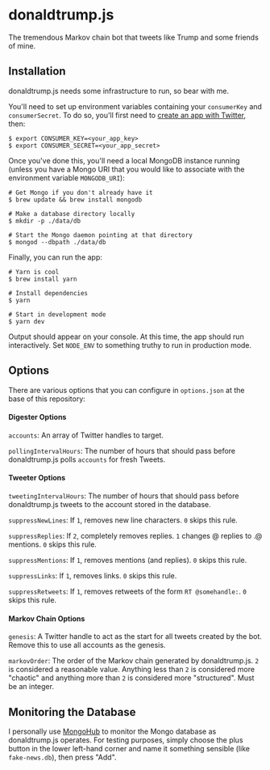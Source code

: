 # donaldtrump.js

The tremendous Markov chain bot that tweets like Trump and some friends of mine.

## Installation

donaldtrump.js needs some infrastructure to run, so bear with me.

You'll need to set up environment variables containing your `consumerKey` and
`consumerSecret`. To do so, you'll first need to [create an app with Twitter](https://apps.twitter.com/),
then:

```
$ export CONSUMER_KEY=<your_app_key>
$ export CONSUMER_SECRET=<your_app_secret>
```

Once you've done this, you'll need a local MongoDB instance running
(unless you have a Mongo URI that you would like to associate
with the environment variable `MONGODB_URI`):

```
# Get Mongo if you don't already have it
$ brew update && brew install mongodb

# Make a database directory locally
$ mkdir -p ./data/db

# Start the Mongo daemon pointing at that directory
$ mongod --dbpath ./data/db
```

Finally, you can run the app:

```
# Yarn is cool
$ brew install yarn

# Install dependencies
$ yarn

# Start in development mode
$ yarn dev
```

Output should appear on your console. At this time, the app should run
interactively. Set `NODE_ENV` to something truthy to run in production mode.

## Options

There are various options that you can configure in `options.json` at the base
of this repository:

#### Digester Options

`accounts`: An array of Twitter handles to target.

`pollingIntervalHours`: The number of hours that should pass before
donaldtrump.js polls `accounts` for fresh Tweets.

#### Tweeter Options

`tweetingIntervalHours`: The number of hours that should pass before
donaldtrump.js tweets to the account stored in the database.

`suppressNewLines`: If `1`, removes new line characters. `0` skips this rule.

`suppressReplies`: If `2`, completely removes replies. `1` changes @ replies to .@ mentions.
`0` skips this rule.

`suppressMentions`: If `1`, removes mentions (and replies). `0` skips this rule.

`suppressLinks`: If `1`, removes links. `0` skips this rule.

`suppressRetweets`: If `1`, removes retweets of the form `RT @somehandle:`.
`0` skips this rule.

#### Markov Chain Options

`genesis`: A Twitter handle to act as the start for all tweets created by the bot.
Remove this to use all accounts as the genesis.

`markovOrder`: The order of the Markov chain generated by donaldtrump.js. `2` is
considered a reasonable value. Anything less than `2` is considered more "chaotic"
and anything more than `2` is considered more "structured". Must be an integer.

## Monitoring the Database

I personally use [MongoHub](https://github.com/jeromelebel/MongoHub-Mac)
to monitor the Mongo database as donaldtrump.js operates. For testing
purposes, simply choose the plus button in the lower left-hand corner
and name it something sensible (like `fake-news.db`), then press "Add".
